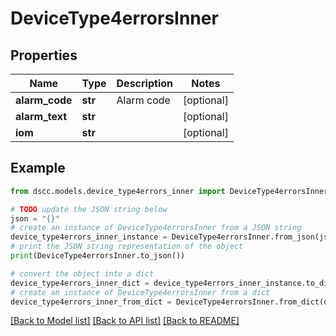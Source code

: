 # DeviceType4errorsInner


## Properties

Name | Type | Description | Notes
------------ | ------------- | ------------- | -------------
**alarm_code** | **str** | Alarm code | [optional] 
**alarm_text** | **str** |  | [optional] 
**iom** | **str** |  | [optional] 

## Example

```python
from dscc.models.device_type4errors_inner import DeviceType4errorsInner

# TODO update the JSON string below
json = "{}"
# create an instance of DeviceType4errorsInner from a JSON string
device_type4errors_inner_instance = DeviceType4errorsInner.from_json(json)
# print the JSON string representation of the object
print(DeviceType4errorsInner.to_json())

# convert the object into a dict
device_type4errors_inner_dict = device_type4errors_inner_instance.to_dict()
# create an instance of DeviceType4errorsInner from a dict
device_type4errors_inner_from_dict = DeviceType4errorsInner.from_dict(device_type4errors_inner_dict)
```
[[Back to Model list]](../README.md#documentation-for-models) [[Back to API list]](../README.md#documentation-for-api-endpoints) [[Back to README]](../README.md)


